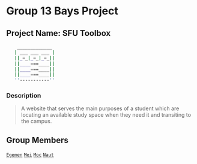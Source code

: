 # Group 13 Bays Project

## Project Name: SFU Toolbox
```bash
    _____________
   | ___ ___ ___ |
   ||_=_|_=_|_=_||
   ||____===____||
   ||____===____||
   ||____===____||
   ''-----------''
```
### Description
> A website that serves the main purposes of a student which are locating an available study space
> when they need it and transiting to the campus. 

## Group Members
[`Egemen`](https://github.com/gmnguney)
[`Mei`](https://github.com/meirimzh)
[`Moc`](https://github.com/Moc01)
[`Naut`](https://github.com/odesaur)
